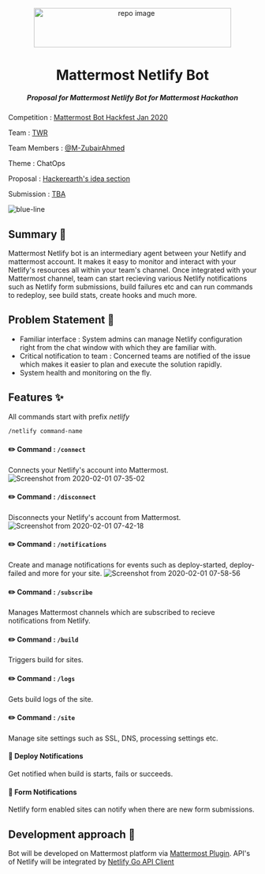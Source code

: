 <p align="center">
        <img src="https://user-images.githubusercontent.com/17708702/73535585-ce0d3800-441b-11ea-8187-1ea83a9cce32.png" alt="repo image" width="400" height="80" />
   <h1 align="center">Mattermost Netlify Bot</h1>
  <h5 align="center"><i>Proposal for Mattermost Netlify Bot for Mattermost Hackathon</i></h5>
    
</p>


Competition : [Mattermost Bot Hackfest Jan 2020](https://www.hackerearth.com/challenges/hackathon/mattermost-bot-hackfest)

Team : [TWR](https://www.hackerearth.com/challenges/hackathon/mattermost-bot-hackfest/dashboard/2abe565/team/)

Team Members : [@M-ZubairAhmed](https://github.com/M-ZubairAhmed)

Theme : ChatOps

Proposal : [Hackerearth's idea section](https://www.hackerearth.com/challenges/hackathon/mattermost-bot-hackfest/dashboard/2abe565/idea/)

Submission : [TBA](https://www.hackerearth.com/challenges/hackathon/mattermost-bot-hackfest/dashboard/2abe565/submission/)

![blue-line](https://i.imgur.com/cETzBqq.png)

## Summary :page_facing_up:
Mattermost Netlify bot is an intermediary agent between your Netlify and mattermost account. It makes it easy to monitor and interact with your Netlify's resources all within your team's channel. Once integrated with your Mattermost channel, team can start recieving various Netlify notifications such as Netlify form submissions, build failures etc and can run commands to redeploy, see build stats, create hooks and much more.

## Problem Statement :rotating_light:

- Familiar interface : System admins can manage Netlify configuration right from the chat window with which they are familiar with.
- Critical notification to team : Concerned teams are notified of the issue which makes it easier to plan and execute the solution rapidly.
- System health and monitoring on the fly.

## Features :sparkles:

All commands start with prefix *netlify*

``` txt
/netlify command-name
```

#### :pencil2: Command : `/connect`
Connects your Netlify's account into Mattermost.
![Screenshot from 2020-02-01 07-35-02](https://user-images.githubusercontent.com/17708702/73585246-4fee7700-4497-11ea-862f-4baec768d00b.png)

#### :pencil2: Command : `/disconnect`
Disconnects your Netlify's account from Mattermost.
![Screenshot from 2020-02-01 07-42-18](https://user-images.githubusercontent.com/17708702/73585336-4c0f2480-4498-11ea-92b7-8735763f41d2.png)

#### :pencil2: Command : `/notifications`
Create and manage notifications for events such as deploy-started, deploy-failed and more for your site.
![Screenshot from 2020-02-01 07-58-56](https://user-images.githubusercontent.com/17708702/73585601-9ee9db80-449a-11ea-95ae-19319992829c.png)

#### :pencil2: Command : `/subscribe`
Manages Mattermost channels which are subscribed to recieve notifications from Netlify.

#### :pencil2: Command : `/build`
Triggers build for sites.

#### :pencil2: Command : `/logs`
Gets build logs of the site.

#### :pencil2: Command : `/site`
Manage site settings such as SSL, DNS, processing settings etc.

#### :bell: Deploy Notifications
Get notified when build is starts, fails or succeeds.

#### :bell: Form Notifications
Netlify form enabled sites can notify when there are new form submissions.

## Development approach :wrench:
Bot will be developed on Mattermost platform via [Mattermost Plugin](https://developers.mattermost.com/extend/plugins/). API's of Netlify will be integrated by [Netlify Go API Client](https://github.com/netlify/open-api#go-client)
